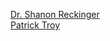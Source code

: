 
 
<p> <a href="https://www.reckingerlab.com/about-me">Dr. Shanon Reckinger</a><br>
<a href="https://cs.uic.edu/profiles/patrick-troy/">Patrick Troy</a></p>